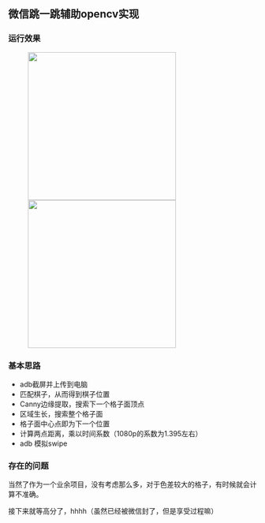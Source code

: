 ## 微信跳一跳辅助opencv实现
### 运行效果
<figure class="half">
<image src="https://github.com/csuhan/wechatJump/blob/master/img/1_41.png" width="300" />
<image src="https://github.com/csuhan/wechatJump/blob/master/img/4_26500.png" width="300" />
</figure>

### 基本思路
* adb截屏并上传到电脑
* 匹配棋子，从而得到棋子位置
* Canny边缘提取，搜索下一个格子面顶点
* 区域生长，搜索整个格子面
* 格子面中心点即为下一个位置
* 计算两点距离，乘以时间系数（1080p的系数为1.395左右）
* adb 模拟swipe
### 存在的问题
当然了作为一个业余项目，没有考虑那么多，对于色差较大的格子，有时候就会计算不准确。

接下来就等高分了，hhhh（虽然已经被微信封了，但是享受过程嘛）
